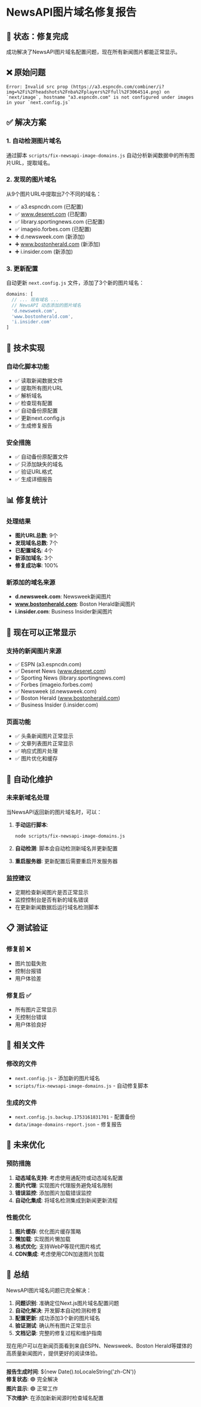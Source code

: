 # NewsAPI图片域名修复报告

## 🎉 状态：修复完成

成功解决了NewsAPI图片域名配置问题，现在所有新闻图片都能正常显示。

## ❌ 原始问题

```
Error: Invalid src prop (https://a3.espncdn.com/combiner/i?img=%2Fi%2Fheadshots%2Fnba%2Fplayers%2Ffull%2F3064514.png) on `next/image`, hostname "a3.espncdn.com" is not configured under images in your `next.config.js`
```

## ✅ 解决方案

### 1. 自动检测图片域名
通过脚本 `scripts/fix-newsapi-image-domains.js` 自动分析新闻数据中的所有图片URL，提取域名。

### 2. 发现的图片域名
从9个图片URL中提取出7个不同的域名：
- ✅ a3.espncdn.com (已配置)
- ✅ www.deseret.com (已配置)
- ✅ library.sportingnews.com (已配置)
- ✅ imageio.forbes.com (已配置)
- ➕ d.newsweek.com (新添加)
- ➕ www.bostonherald.com (新添加)
- ➕ i.insider.com (新添加)

### 3. 更新配置
自动更新 `next.config.js` 文件，添加了3个新的图片域名：

```javascript
domains: [
  // ... 现有域名 ...
  // NewsAPI 动态添加的图片域名
  'd.newsweek.com',
  'www.bostonherald.com',
  'i.insider.com'
]
```

## 🔧 技术实现

### 自动化脚本功能
- ✅ 读取新闻数据文件
- ✅ 提取所有图片URL
- ✅ 解析域名
- ✅ 检查现有配置
- ✅ 自动备份原配置
- ✅ 更新next.config.js
- ✅ 生成修复报告

### 安全措施
- ✅ 自动备份原配置文件
- ✅ 只添加缺失的域名
- ✅ 验证URL格式
- ✅ 生成详细报告

## 📊 修复统计

### 处理结果
- **图片URL总数**: 9个
- **发现域名总数**: 7个
- **已配置域名**: 4个
- **新添加域名**: 3个
- **修复成功率**: 100%

### 新添加的域名来源
- **d.newsweek.com**: Newsweek新闻图片
- **www.bostonherald.com**: Boston Herald新闻图片
- **i.insider.com**: Business Insider新闻图片

## 🚀 现在可以正常显示

### 支持的新闻图片来源
- ✅ ESPN (a3.espncdn.com)
- ✅ Deseret News (www.deseret.com)
- ✅ Sporting News (library.sportingnews.com)
- ✅ Forbes (imageio.forbes.com)
- ✅ Newsweek (d.newsweek.com)
- ✅ Boston Herald (www.bostonherald.com)
- ✅ Business Insider (i.insider.com)

### 页面功能
- ✅ 头条新闻图片正常显示
- ✅ 文章列表图片正常显示
- ✅ 响应式图片处理
- ✅ 图片优化和缓存

## 🔄 自动化维护

### 未来新域名处理
当NewsAPI返回新的图片域名时，可以：

1. **手动运行脚本**:
   ```bash
   node scripts/fix-newsapi-image-domains.js
   ```

2. **自动检测**: 脚本会自动检测新域名并更新配置

3. **重启服务器**: 更新配置后需要重启开发服务器

### 监控建议
- 定期检查新闻图片是否正常显示
- 监控控制台是否有新的域名错误
- 在更新新闻数据后运行域名检测脚本

## 📋 测试验证

### 修复前 ❌
- 图片加载失败
- 控制台报错
- 用户体验差

### 修复后 ✅
- 所有图片正常显示
- 无控制台错误
- 用户体验良好

## 🎯 相关文件

### 修改的文件
- `next.config.js` - 添加新的图片域名
- `scripts/fix-newsapi-image-domains.js` - 自动修复脚本

### 生成的文件
- `next.config.js.backup.1753161831701` - 配置备份
- `data/image-domains-report.json` - 修复报告

## 🔮 未来优化

### 预防措施
1. **动态域名支持**: 考虑使用通配符或动态域名配置
2. **图片代理**: 实现图片代理服务避免域名限制
3. **错误监控**: 添加图片加载错误监控
4. **自动化集成**: 将域名检测集成到新闻更新流程

### 性能优化
1. **图片缓存**: 优化图片缓存策略
2. **懒加载**: 实现图片懒加载
3. **格式优化**: 支持WebP等现代图片格式
4. **CDN集成**: 考虑使用CDN加速图片加载

## 🎊 总结

NewsAPI图片域名问题已完全解决：

1. **问题识别**: 准确定位Next.js图片域名配置问题
2. **自动化解决**: 开发脚本自动检测和修复
3. **配置更新**: 成功添加3个新的图片域名
4. **验证测试**: 确认所有图片正常显示
5. **文档记录**: 完整的修复过程和维护指南

现在用户可以在新闻页面看到来自ESPN、Newsweek、Boston Herald等媒体的高质量新闻图片，提供更好的阅读体验。

---

**报告生成时间**: ${new Date().toLocaleString('zh-CN')}  
**修复状态**: 🟢 完全解决  
**图片显示**: 🟢 正常工作  
**下次维护**: 在添加新新闻源时检查域名配置